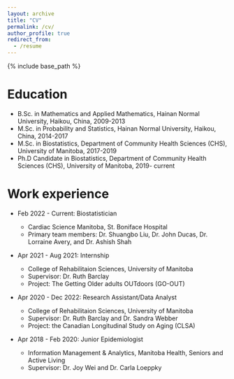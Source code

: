```yaml
---
layout: archive
title: "CV"
permalink: /cv/
author_profile: true
redirect_from:
  - /resume
---
```


{% include base_path %}

Education
======
* B.Sc. in Mathematics and Applied Mathematics, Hainan Normal University, Haikou, China, 2009-2013
* M.Sc. in Probability and Statistics, Hainan Normal University, Haikou, China, 2014-2017
* M.Sc. in Biostatistics, Department of Community Health Sciences (CHS), University of Manitoba, 2017-2019
* Ph.D Candidate in Biostatistics, Department of Community Health Sciences (CHS), University of Manitoba, 2019- current 

Work experience
======
* Feb 2022 - Current: Biostatistician
  * Cardiac Science Manitoba, St. Boniface Hospital
  * Primary team members: Dr. Shuangbo Liu, Dr. John Ducas, Dr. Lorraine Avery, and Dr. Ashish Shah

* Apr 2021 - Aug 2021: Internship
  * College of Rehabilitaion Sciences, University of Manitoba
  * Supervisor: Dr. Ruth Barclay 
  * Project: The Getting Older adults OUTdoors (GO-OUT)

* Apr 2020 - Dec 2022: Research Assistant/Data Analyst  
  * College of Rehabilitaion Sciences, University of Manitoba
  * Supervisor: Dr. Ruth Barclay and Dr. Sandra Webber
  * Project: the Canadian Longitudinal Study on Aging (CLSA)

* Apr 2018 - Feb 2020: Junior Epidemiologist
  * Information Management & Analytics, Manitoba Health, Seniors and Active Living
  * Supervisor: Dr. Joy Wei and Dr. Carla Loeppky

